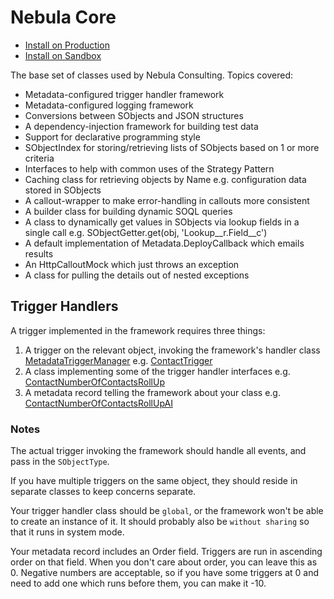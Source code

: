# Nebula Core

 - [Install on Production](https://login.salesforce.com/packaging/installPackage.apexp?p0=04t0J0000002VTVQA2)
 - [Install on Sandbox](https://test.salesforce.com/packaging/installPackage.apexp?p0=04t0J0000002VTVQA2)

The base set of classes used by Nebula Consulting. Topics covered:

  - Metadata-configured trigger handler framework
  - Metadata-configured logging framework
  - Conversions between SObjects and JSON structures
  - A dependency-injection framework for building test data
  - Support for declarative programming style
  - SObjectIndex for storing/retrieving lists of SObjects based on 1 or more criteria
  - Interfaces to help with common uses of the Strategy Pattern 
  - Caching class for retrieving objects by Name e.g. configuration data stored in SObjects
  - A callout-wrapper to make error-handling in callouts more consistent
  - A builder class for building dynamic SOQL queries
  - A class to dynamically get values in SObjects via lookup fields in a single call e.g. SObjectGetter.get(obj, 'Lookup__r.Field__c')
  - A default implementation of Metadata.DeployCallback which emails results
  - An HttpCalloutMock which just throws an exception
  - A class for pulling the details out of nested exceptions

## Trigger Handlers

A trigger implemented in the framework requires three things:

 1. A trigger on the relevant object, invoking the framework's handler class [MetadataTriggerManager](force-app/main/default/classes/MetadataTriggerManager.cls) e.g. [ContactTrigger](examples/main/default/triggers/ContactTrigger.trigger)    
 1. A class implementing some of the trigger handler interfaces   e.g. [ContactNumberOfContactsRollUp](examples/main/default/classes/ContactNumberOfContactsRollUp.cls)
 1. A metadata record telling the framework about your class e.g. [ContactNumberOfContactsRollUpAI](examples/main/default/customMetadata/Trigger_Handler.ContactNumberOfContactsRollUpAI.md-meta.xml)
 
### Notes

The actual trigger invoking the framework should handle all events, and pass in the `SObjectType`.

If you have multiple triggers on the same object, they should reside in separate classes to keep concerns separate.

Your trigger handler class should be `global`, or the framework won't be able to create an instance of it. It should 
probably also be `without sharing` so that it runs in system mode.

Your metadata record includes an Order field. Triggers are run in ascending order on that field. When you don't care 
about order, you can leave this as 0. Negative numbers are acceptable, so if you have some triggers at 0 and need to add
one which runs before them, you can make it -10.  
